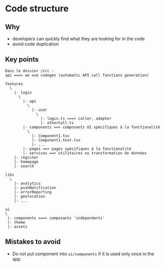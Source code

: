 # Code structure

## Why

- developers can quickly find what they are looking for in the code
- avoid code duplication

## Key points

```
Dans le dossier /src :
api ===> we use codegen (automatic API call functions generation)

features
  \
    |- login
      \
        |- api
          \
            |- user
              \
                |- login.ts ===> caller, adapter
                |- otherCall.ts
        |- components ==> composants UI spécifiques à la fonctionalité
          \
            |- Component1.tsx
            |- Component1.test.tsx
            |- ...
        |- pages ==> pages spécifiques à la fonctionalité
        |- services ==> utilitaires ou transformation de données
    |- register
    |- homepage
    |- search

libs
  \
    |- analytics
    |- pushNotification
    |- errorReporting
    |- geolocation
    |- ...

ui
\
 |- components ===> composants 'indépendants'
 |- theme
 |- assets
```

## Mistakes to avoid

- Do not put component into `ui/components` if it is used only once in the app
